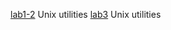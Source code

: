 [lab1-2](https://github.com/ArtDu/mai_study_first_course/tree/master/labs/lab1-2)
Unix utilities
[lab3](https://github.com/ArtDu/mai_study_first_course/tree/master/labs/lab3)
Unix utilities
